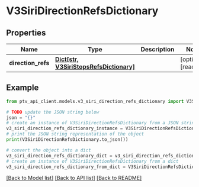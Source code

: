 # V3SiriDirectionRefsDictionary


## Properties

Name | Type | Description | Notes
------------ | ------------- | ------------- | -------------
**direction_refs** | [**Dict[str, V3SiriStopsRefsDictionary]**](V3SiriStopsRefsDictionary.md) |  | [optional] [readonly] 

## Example

```python
from ptv_api_client.models.v3_siri_direction_refs_dictionary import V3SiriDirectionRefsDictionary

# TODO update the JSON string below
json = "{}"
# create an instance of V3SiriDirectionRefsDictionary from a JSON string
v3_siri_direction_refs_dictionary_instance = V3SiriDirectionRefsDictionary.from_json(json)
# print the JSON string representation of the object
print(V3SiriDirectionRefsDictionary.to_json())

# convert the object into a dict
v3_siri_direction_refs_dictionary_dict = v3_siri_direction_refs_dictionary_instance.to_dict()
# create an instance of V3SiriDirectionRefsDictionary from a dict
v3_siri_direction_refs_dictionary_from_dict = V3SiriDirectionRefsDictionary.from_dict(v3_siri_direction_refs_dictionary_dict)
```
[[Back to Model list]](../README.md#documentation-for-models) [[Back to API list]](../README.md#documentation-for-api-endpoints) [[Back to README]](../README.md)


